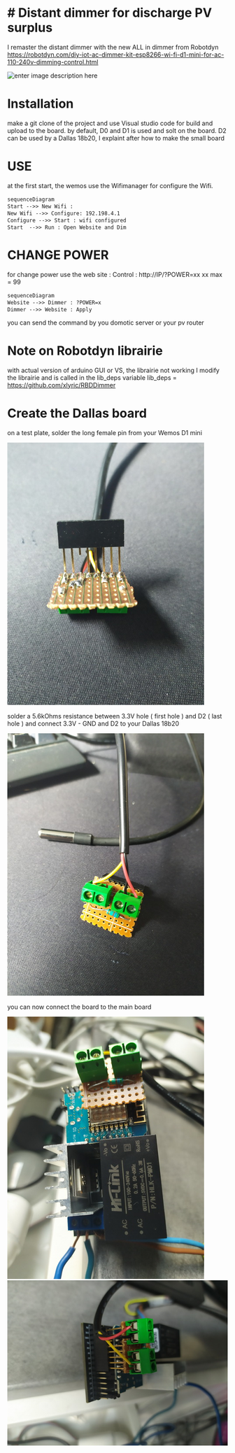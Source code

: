 # # Distant dimmer for discharge PV surplus 

I remaster the distant dimmer with the new ALL in dimmer from Robotdyn
https://robotdyn.com/diy-iot-ac-dimmer-kit-esp8266-wi-fi-d1-mini-for-ac-110-240v-dimming-control.html

![enter image description here](https://robotdyn.com/pub/media/catalog/product/cache/3c7e6817bfdaeedae5fc1f56c1800828/i/o/iotdimmer_angle2_esp_logo.jpg)


# Installation

make a git clone of the project and use Visual studio code for build and upload to the board. 
by default, D0 and D1 is used and solt on the board. 
D2 can be used by a Dallas 18b20, I explaint after how to make the small board

# USE

at the first start, the wemos use the Wifimanager for configure the Wifi. 

```mermaid
sequenceDiagram
Start -->> New Wifi : 
New Wifi -->> Configure: 192.198.4.1
Configure -->> Start : wifi configured 
Start  -->> Run : Open Website and Dim
```

# CHANGE POWER
for change power use the web site : 
Control :  http://IP/?POWER=xx
xx max = 99 

```mermaid
sequenceDiagram
Website -->> Dimmer : ?POWER=x
Dimmer -->> Website : Apply
```

you can send the command by you domotic server or your pv router 

# Note on Robotdyn librairie
with actual version of arduino GUI or VS, the librairie not working
I modify the librairie and is called in the lib_deps variable
lib_deps = https://github.com/xlyric/RBDDimmer

# Create the Dallas board

on a test plate, solder the long female pin from your Wemos D1 mini 

![Alt text](./images/1.jpg) 


solder a 5.6kOhms resistance between 3.3V hole ( first hole ) 
and D2 ( last hole ) 
and connect 3.3V - GND and D2 to your Dallas 18b20 

![Alt text](images/3.jpg) 

you can now connect the board to the main board 

![Alt text](./images/4.jpg)
![Alt text](./images/5.jpg)



